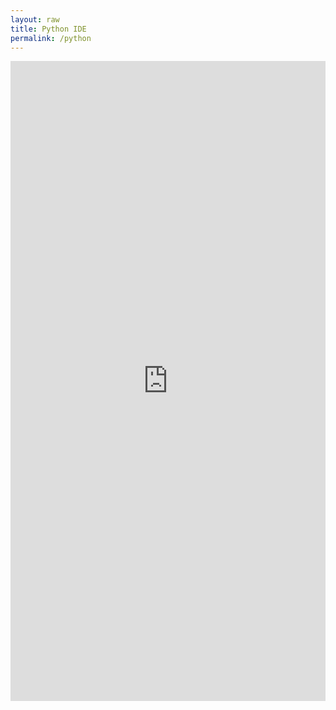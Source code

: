 ```yaml
---
layout: raw
title: Python IDE
permalink: /python
---
```


<iframe src="https://trinket.io/embed/python/20312f85fc" width="100%" height="1024" frameborder="0" marginwidth="0" marginheight="0" allowfullscreen></iframe>
